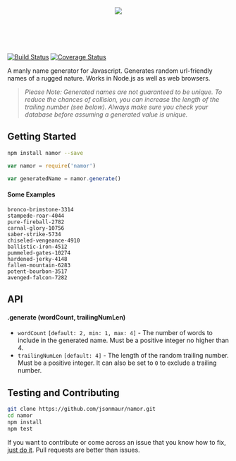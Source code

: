 <div align="center" style="padding:40px 0">
<img src="https://github.com/jsonmaur/namor/raw/master/assets/namor.png">
</div>
<br> <br>

[![Build Status](https://travis-ci.org/jsonmaur/namor.svg?branch=master)](https://travis-ci.org/jsonmaur/namor)
[![Coverage Status](https://coveralls.io/repos/github/jsonmaur/namor/badge.svg?branch=master)](https://coveralls.io/github/jsonmaur/namor?branch=master)

A manly name generator for Javascript. Generates random url-friendly names  of a rugged nature. Works in Node.js as well as web browsers.

> *Please Note: Generated names are not guaranteed to be unique. To reduce the chances of collision, you can increase the length of the trailing number (see below). Always make sure you check your database before assuming a generated value is unique.*

## Getting Started

```bash
npm install namor --save
```

```javascript
var namor = require('namor')

var generatedName = namor.generate()
```

#### Some Examples

```
bronco-brimstone-3314
stampede-roar-4044
pure-fireball-2782
carnal-glory-10756
saber-strike-5734
chiseled-vengeance-4910
ballistic-iron-4512
pummeled-gates-10274
hardened-jerky-4148
fallen-mountain-6283
potent-bourbon-3517
avenged-falcon-7282
```

## API

#### .generate (wordCount, trailingNumLen)

- `wordCount` `[default: 2, min: 1, max: 4]` - The number of words to include in the generated name. Must be a positive integer no higher than 4.
- `trailingNumLen` `[default: 4]` - The length of the random trailing number. Must be a positive integer. It can also be set to `0` to exclude a trailing number.

## Testing and Contributing

```bash
git clone https://github.com/jsonmaur/namor.git
cd namor
npm install
npm test
```

If you want to contribute or come across an issue that you know how to fix, [just do it](https://www.youtube.com/watch?v=ZXsQAXx_ao0). Pull requests are better than issues.
